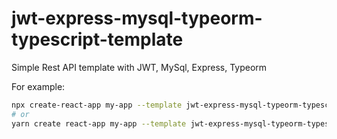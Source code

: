 # jwt-express-mysql-typeorm-typescript-template

Simple Rest API template with JWT, MySql, Express, Typeorm

For example:

```sh
npx create-react-app my-app --template jwt-express-mysql-typeorm-typescript-template
# or
yarn create react-app my-app --template jwt-express-mysql-typeorm-typescript-template
```
